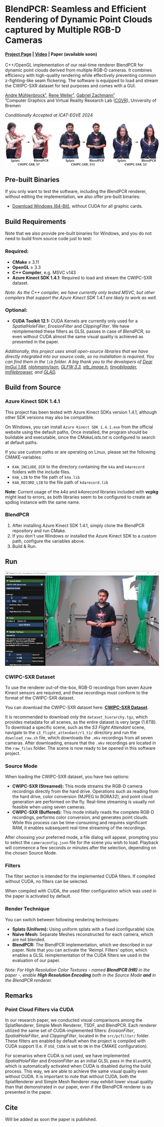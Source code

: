 # BlendPCR: Seamless and Efficient Rendering of Dynamic Point Clouds captured by Multiple RGB-D Cameras
#### [Project Page](https://cgvr.cs.uni-bremen.de/projects/blendpcr) |  [Video](https://cgvr.cs.uni-bremen.de/projects/blendpcr/video.mp4) | Paper (available soon)

C++/OpenGL implementation of our real-time renderer BlendPCR for dynamic point clouds derived from multiple RGB-D cameras. It combines efficiency with high-quality rendering while effectively preventing common z-fighting-like seam flickering. The software is equipped to load and stream the CWIPC-SXR dataset for test purposes and comes with a GUI.

[Andre Mühlenbrock¹](https://orcid.org/0000-0002-7836-3341), [Rene Weller¹](https://orcid.org/0009-0002-2544-4153), [Gabriel Zachmann¹](https://orcid.org/0000-0001-8155-1127)\
¹Computer Graphics and Virtual Reality Research Lab ([CGVR](https://cgvr.cs.uni-bremen.de/)), University of Bremen

*Conditionally Accepted at ICAT-EGVE 2024*
 
![image](images/teaser.jpg)


## Pre-built Binaries
If you only want to test the software, including the BlendPCR renderer, without editing the implementation, we also offer pre-built binaries:
- [Download Windows (64-Bit)](), without CUDA for all graphic cards.


## Build Requirements

Note that we also provide pre-built binaries for Windows, and you do not need to build from source code just to test: 



### Required:
 - **CMake** ≥ 3.11
 - **OpenGL** ≥ 3.3
 - **C++ Compiler**, e.g. MSVC v143
 - **Azure Kinect SDK 1.4.1**: Required to load and stream the CWIPC-SXR dataset.

*Note: As the C++ compiler, we have currently only tested MSVC, but other compilers that support the Azure Kinect SDK 1.4.1 are likely to work as well.*

### Optional:
 - **CUDA Toolkit 12.1:** CUDA Kernels are currently only used for a *SpatialHoleFiller*, *ErosionFilter* and *ClippingFilter*. We have reimplemented these filters as GLSL passes in case of *BlendPCR*, so even without CUDA almost the same visual quality is achieved as presented in the paper.
 

*Additionally, this project uses small open-source libraries that we have directly integrated into our source code, so no installation is required. You can find them in the `lib` folder. 
A big thank you to the developers of
[Dear ImGui 1.88](https://github.com/ocornut/imgui),
[nlohmann/json](https://github.com/nlohmann/json),
[GLFW 3.3](https://www.glfw.org/),
[stb_image.h](https://github.com/nothings/stb),
[tinyobjloader](https://github.com/tinyobjloader/tinyobjloader),
[imfilebrowser](https://github.com/AirGuanZ/imgui-filebrowser), and
[GLAD](https://gen.glad.sh/).*
## Build from Source
### Azure Kinect SDK 1.4.1
This project has been tested with Azure Kinect SDKs version 1.4.1, although other SDK versions may also be compatible. 

On Windows, you can install `Azure Kinect SDK 1.4.1.exe` from the official website using the default paths. Once installed, the program should be buildable and executable, since the *CMakeLists.txt* is configured to search at default paths.

If you use custom paths or are operating on Linux, please set the following CMAKE-variables:
 - `K4A_INCLUDE_DIR` to the directory containing the `k4a` and `k4arecord` folders with the include files. 
 - `K4A_LIB` to the file path of `k4a.lib` 
 - `K4A_RECORD_LIB` to the file path of `k4arecord.lib`

**Note:** Current usage of the *k4a* and *k4arecord* libraries included with **vcpkg** might lead to errors, as both libraries seem to be configured to create an spdlog instance with the same name.

### BlendPCR

 1) After installing Azure Kinect SDK 1.4.1, simply clone the BlendPCR repository and run CMake. 
 2) If you don't use Windows or installed the Azure Kinect SDK to a custom path, configure the variables above. 
 3) Build & Run.

## Run
![image](images/screenshot.jpg)

### CWIPC-SXR Dataset
To use the renderer out-of-the-box, RGB-D recordings from seven Azure Kinect sensors are required, and these recordings must conform to the format of the CWIPC-SXR dataset.

You can download the CWIPC-SXR dataset here: **[CWIPC-SXR Dataset](https://www.dis.cwi.nl/cwipc-sxr-dataset/downloads/)**. 

It is recommended to download only the `dataset_hierarchy.tgz`, which provides metadata for all scenes, as the entire dataset is very large (1.6TB). To download a specific scene, such as the *S3 Flight Attendant* scene, navigate to the `s3_flight_attendant/r1_t1/` directory and run the `download_raw.sh` file, which downloads the `.mkv` recordings from all seven cameras. After downloading, ensure that the `.mkv` recordings are located in the `raw_files` folder. The scene is now ready to be opened in this software project.

### Source Mode
When loading the CWIPC-SXR dataset, you have two options:

- **CWIPC-SXR (Streamed):** This mode streams the RGB-D camera recordings directly from the hard drive. Operations such as reading from the hard drive, color conversion (MJPEG to BGRA32), and point cloud generation are performed on the fly. Real-time streaming is usually not feasible when using seven cameras.
- **CWIPC-SXR (Buffered):** This mode initially reads the complete RGB-D recordings, performs color conversion, and generates point clouds. While this process can be time-consuming and requires significant RAM, it enables subsequent real-time streaming of the recordings.

After choosing your preferred mode, a file dialog will appear, prompting you to select the `cameraconfig.json` file for the scene you wish to load. Playback will commence a few seconds or minutes after the selection, depending on the chosen Source Mode.

### Filters
The filter section is intended for the implemented CUDA filters. If compiled without CUDA, no filters can be selected.

When compiled with CUDA, the used filter configuration which was used in the paper is activated by default.

### Render Technique
You can switch between following rendering techniques:

- **Splats (Uniform):** Using uniform splats with a fixed (configurable) size.
- **Naive Mesh:** Separate Meshes reconstructed for each camera, which are not blended.
- **BlendPCR:** The BlendPCR implementation, which we described in our paper. Note that you can activate the 'Reimpl. Filters' option, which enables a GLSL reimplementation of the CUDA filters we used in the evaluation of our paper.

*Note: For High Resolution Color Textures - named **BlendPCR (HR)** in the paper -, enable **High Resolution Encoding** both in the Source Mode **and** in the BlendPCR renderer.*



## Remarks
### Point Cloud Filters via CUDA
In our research paper, we conducted visual comparisons among the SplatRenderer, Simple Mesh Renderer, TSDF, and BlendPCR. Each renderer utilized the same set of CUDA-implemented filters: *ErosionFilter*, *SpatialHoleFilter*, and *ClippingFilter*, located in the `src/pcfilter/` folder. These filters are enabled by default when the project is compiled with CUDA support (I.e. if `USE_CUDA` is set to `ON` in the CMAKE configuration).

For scenarios where CUDA is not used, we have implemented *SpatialHoleFiller* and *ErosionFilter* as an initial GLSL pass in the `BlendPCR`, which is automatically activated when CUDA is disabled during the build process. This way, we are able to achieve the same visual quality even without CUDA. It is important to note that without CUDA, both the SplatRenderer and Simple Mesh Renderer may exhibit lower visual quality than that demonstrated in our paper, even if the BlendPCR renderer is as presented in the paper.

## Cite
Will be added as soon the paper is published.
